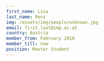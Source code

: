 ```yaml
---
first_name: Lisa
last_name: Renz
img: /assets/img/people/unknown.jpg
email: first.last@imp.ac.at
country: Austria
member_from: February 2018
member_till: now
position: Master Student
---
```

